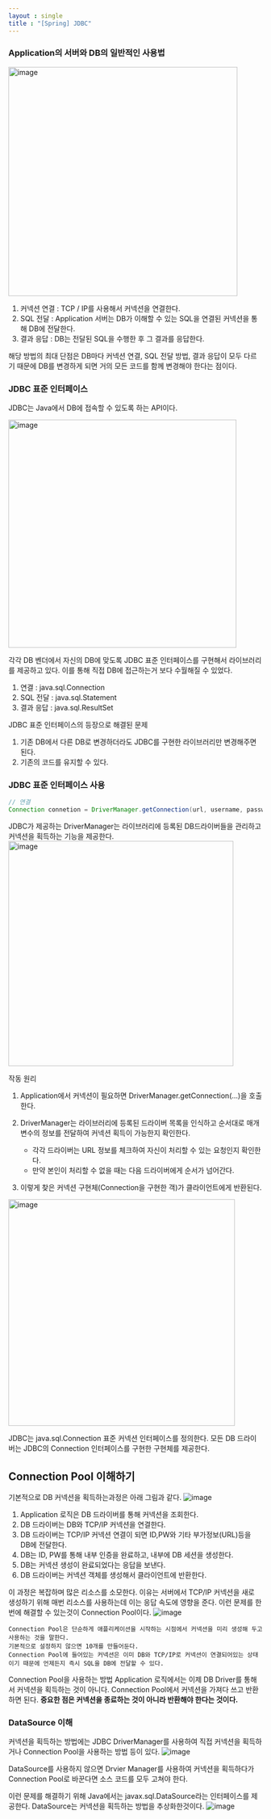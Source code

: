 ```yaml
---
layout : single
title : "[Spring] JDBC"
---
```


### Application의 서버와 DB의 일반적인 사용법

<img width="454" alt="image" src="https://github.com/dukbong/dukbong.github.io/assets/37864182/5f07aa6b-2ffe-4029-9cd3-e822f709fe08">

1. 커넥션 연결 : TCP / IP를 사용해서 커넥션을 연결한다.
2. SQL 전달 : Application 서버는 DB가 이해할 수 있는 SQL을 연결된 커넥션을 통해 DB에 전달한다.
3. 결과 응답 : DB는 전달된 SQL을 수행한 후 그 결과를 응답한다.

해당 방법의 최대 단점은 DB마다 커넥션 연결, SQL 전달 방법, 결과 응답이 모두 다르기 때문에 DB를 변경하게 되면 거의 모든 코드를 함께 변경해야 한다는 점이다.

### JDBC 표준 인터페이스
JDBC는 Java에서 DB에 접속할 수 있도록 하는 API이다.

<img width="452" alt="image" src="https://github.com/dukbong/dukbong.github.io/assets/37864182/a1160059-2318-4050-89dc-594251d5e118">

각각 DB 벤더에서 자신의 DB에 맞도록 JDBC 표준 인터페이스를 구현해서 라이브러리를 제공하고 있다.
이를 통해 직접 DB에 접근하는거 보다 수월해질 수 있었다.

1. 연결 : java.sql.Connection
2. SQL 전달 : java.sql.Statement
3. 결과 응답 : java.sql.ResultSet

JDBC 표준 인터페이스의 등장으로 해결된 문제
1. 기존 DB에서 다른 DB로 변경하더라도 JDBC를 구현한 라이브러리만 변경해주면 된다.
2. 기존의 코드를 유지할 수 있다.

### JDBC 표준 인터페이스 사용
```java
// 연결
Connection connetion = DriverManager.getConnection(url, username, password);
```
JDBC가 제공하는 DriverManager는 라이브러리에 등록된 DB드라이버들을 관리하고 커넥션을 획득하는 기능을 제공한다.
<img width="446" alt="image" src="https://github.com/dukbong/dukbong.github.io/assets/37864182/81b8eef6-888d-4b39-8688-1c078fa016e9">

작동 원리
1. Application에서 커넥션이 필요하면 DriverManager.getConnection(...)을 호출한다.
2. DriverManager는 라이브러리에 등록된 드라이버 목록을 인식하고 순서대로 매개변수의 정보를 전달하여 커넥션 획득이 가능한지 확인한다.

   - 각각 드라이버는 URL 정보를 체크하여 자신이 처리할 수 있는 요청인지 확인한다.
   - 만약 본인이 처리할 수 없을 때는 다음 드라이버에게 순서가 넘어간다.
3. 이렇게 찾은 커넥션 구현체(Connection을 구현한 객)가 클라이언트에게 반환된다.

<img width="449" alt="image" src="https://github.com/dukbong/dukbong.github.io/assets/37864182/299fd3f3-0002-4ffc-adf5-b7cc6622a61f">

JDBC는 java.sql.Connection 표준 커넥션 인터페이스를 정의한다.
모든 DB 드라이버는 JDBC의 Connection 인터페이스를 구현한 구현체를 제공한다.

## Connection Pool 이해하기
기본적으로 DB 커넥션을 획득하는과정은 아래 그림과 같다.
![image](https://github.com/dukbong/dukbong.github.io/assets/37864182/fad1a8e1-5460-479a-8842-52d878baf877)

1. Application 로직은 DB 드라이버를 통해 커넥션을 조회한다.
2. DB 드라이버는 DB와 TCP/IP 커넥션을 연결한다.
3. DB 드라이버는 TCP/IP 커넥션 연결이 되면 ID,PW와 기타 부가정보(URL)등을 DB에 전달한다.
4. DB는 ID, PW를 통해 내부 인증을 완료하고, 내부에 DB 세션을 생성한다.
5. DB는 커넥션 생성이 완료되었다는 응답을 보낸다.
6. DB 드라이버는 커넥션 객체를 생성해서 클라이언트에 반환한다.

이 과정은 복잡하며 많은 리소스를 소모한다.
이유는 서버에서 TCP/IP 커넥션을 새로 생성하기 위해 매번 리소스를 사용하는데 이는 응답 속도에 영향을 준다.
이런 문제를 한번에 해결할 수 있는것이 Connection Pool이다.
![image](https://github.com/dukbong/dukbong.github.io/assets/37864182/5585eeb1-3c8b-454a-85eb-f6470c9f61f9)

```
Connection Pool은 단순하게 애플리케이션을 시작하는 시점에서 커넥션을 미리 생성해 두고 사용하는 것을 말한다.
기본적으로 설정하지 않으면 10개를 만들어둔다.
Connection Pool에 들어있는 커넥션은 이미 DB와 TCP/IP로 커넥션이 연결되어있는 상태이기 때문에 언제든지 즉시 SQL을 DB에 전달할 수 있다.
```

Connection Pool을 사용하는 방법
Application 로직에서는 이제 DB Driver를 통해서 커넥션을 획득하는 것이 아니다.
Connection Pool에서 커넥션을 가져다 쓰고 반환 하면 된다.
**중요한 점은 커넥션을 종료하는 것이 아니라 반환해야 한다는 것이다.**

### DataSource 이해
커넥션을 획득하는 방법에는 JDBC DriverManager를 사용하여 직접 커넥션을 획득하거나 Connection Pool을 사용하는 방법 등이 있다.
![image](https://github.com/dukbong/dukbong.github.io/assets/37864182/3970a41b-9ae3-44a6-9e31-1af071f4aae6)

DataSource를 사용하지 않으면 Drvier Manager를 사용하여 커넥션을 획득하다가 Connection Pool로 바꾼다면 소스 코드를 모두 고쳐야 한다.

이런 문제를 해결하기 위해 Java에서는 javax.sql.DataSource라는 인터페이스를 제공한다.
DataSource는 커넥션을 획득하는 방법을 추상화한것이다.
![image](https://github.com/dukbong/dukbong.github.io/assets/37864182/165bfa3e-09dd-429b-b5b3-3d6699b9f5fd)


